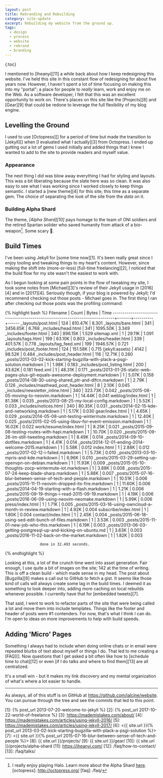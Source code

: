 ```yaml
---
layout: post
title: Rebranding and Rebuilding
category: site-update
excerpt: Rebuilding my website from the ground up.
tags:
  - design
  - process
  - website
  - rebrand
  - branding
---
```


{:toc}

I mentioned to [Iheanyi][11] a while back about how I keep redesigning this website. 
I've held this site in this constant flow of redesigning for about five years now. 
However, I haven't spent a lot of time focusing on making this into my "portal";
a place for people to _really_ learn, work and enjoy me on the Web. As a software
developer, I felt that this was an excellent opportunity to work on. There's
places on this site like the [Projects][8] and [Gear][9] that could be redone to
leverage the full flexibility of my blog engine.

## Levelling the Ground
I used to use [Octopress][] for a period of time but made the transition to
[Jekyll][] when [I evaluated what I actually][3] from Octopress. I ended up
gutting out a lot of gems I used initially and added things that I knew I wanted
to add to the site to provide readers and myself value.

### Appearance
The next thing I did was blow away everything I had for styling and layouts.
This was a bit liberating because the slate here was so clean. It was also easy
to see what I was working since I worked closely to keep things semantic. I
started a [new theme][4] for this site; this time as a separate gem. The choice
of separating the _look_ of the site from the _data_ on it. 

### Building Alpha Shard
The theme, *[Alpha Shard][10]* pays homage to the team of ONI soldiers and the
retired Spartan solider who saved humanity from attack of a bio-weapon[^1]. Some
scary :poop:.

## Build Times
I've been using Jekyll for [some time now][1]. It's been really great since
I enjoy tooling and tweaking things to my heart's content. However, since making
the shift into (more-or-less) [full-time freelancing][2], I noticed that the
build flow for my site wasn't the easiest to work with.

As I begun looking at some pain points in the flow of tweaking my site, I took
some notes from [Michael][3]'s review of their Jekyll usage in [2016][4]
 and in [2017][4]. Seriously though, if your blog is powered by Jekyll; I'd
recommend checking out those posts - Michael goes in. The first thing I ran
after checking out those posts was the profiling command:

{% highlight bash %}
Filename                                                                       | Count |    Bytes |  Time
-------------------------------------------------------------------------------+-------+----------+------
_layouts/post.html                                                             |   124 |  810.47K | 8.301
_layouts/bare.html                                                             |   341 | 3456.65K | 6.768
_includes/head.html                                                            |   341 | 1095.50K | 3.349
_includes/footer.html                                                          |   340 |  896.15K | 1.529
sitemap.xml                                                                    |     1 |   29.11K | 1.091
_layouts/tags.html                                                             |   199 |   63.10K | 0.803
_includes/header.html                                                          |   339 |  401.57K | 0.778
_layouts/tag_feed.xml                                                          |   199 | 1946.57K | 0.721
_includes/post_footer.html                                                     |   124 |  151.58K | 0.715
(jekyll:assets)                                                                |  4142 |   98.52K | 0.484
_includes/post_header.html                                                     |   116 |   12.71K | 0.260
_posts/2013-03-02-kick-starting-bugzilla-with-plack-a-psgi-solution.markdown   |     1 |    1.98K | 0.183
_includes/post_listing.html                                                    |   200 |   43.62K | 0.181
feed.xml                                                                       |     1 |   48.31K | 0.171
_posts/2013-01-26-static-web-pages-plus-git-equals-awesome-deployment.markdown |     1 |    5.07K | 0.158
_posts/2014-08-30-using-shared_ptr-and-dlfcn.markdown                          |     1 |    2.79K | 0.126
_includes/masthead_post_header.html                                            |     8 |    2.10K | 0.045
_includes/newsletter_inline.html                                               |   340 |  323.73K | 0.042
_posts/2015-08-05-moving-to-neovim.markdown                                    |     1 |   14.44K | 0.041
weblog/index.html                                                              |     1 |   81.38K | 0.035
_posts/2013-08-25-my-local-config.markdown                                     |     1 |    5.52K | 0.033
_includes/notices.html                                                         |   340 |   80.35K | 0.031
_posts/2014-02-15-kde-and-networking.markdown                                  |     1 |    5.17K | 0.030
gear/index.html                                                                |     1 |    4.65K | 0.029
_posts/2014-05-08-unit-testing-wintermute.markdown                             |     1 |   12.40K | 0.025
_posts/2015-02-05-using-libuv-for-event-emission.markdown                      |     1 |   16.02K | 0.022
work/resume/index.html                                                         |     1 |    8.25K | 0.021
_posts/2015-09-08-testing-routes-with-hapi.markdown                            |     1 |   10.70K | 0.020
_posts/2015-09-26-im-still-tweeting.markdown                                   |     1 |    8.49K | 0.014
_posts/2014-09-10-dotfiles.markdown                                            |     1 |    4.41K | 0.014
_posts/2014-12-01-ending-2014-welcome-2015.markdown                            |     1 |    5.58K | 0.012
index.html                                                                     |     1 |    2.88K | 0.012
_posts/2017-02-12-i-failed.markdown                                            |     1 |    5.73K | 0.010
_posts/2013-03-10-mpris-and-kde.markdown                                       |     1 |    6.96K | 0.010
_posts/2015-03-29-setting-up-openvpn-on-debian.markdown                        |     1 |   11.93K | 0.009
_posts/2015-05-10-thoughts-zocp-wintermute-iot.markdown                        |     1 |    3.88K | 0.008
_posts/2015-07-24-keep-blade-sharp.markdown                                    |     1 |    5.88K | 0.007
_posts/2015-07-16-blur-between-sense-of-tech-and-people.markdown               |     1 |   10.51K | 0.006
_posts/2015-11-11-neovim-dropped-its-fire.markdown                             |     1 |   11.60K | 0.006
_posts/2014-04-19-starting-with-a-flash.markdown                               |     1 |    1.21K | 0.006
_posts/2015-09-19-things-i-read-2015-09-19.markdown                            |     1 |    4.19K | 0.006
_posts/2016-06-09-using-neovim-neomake.markdown                                |     1 |    5.99K | 0.006
press/index.html                                                               |     1 |    1.71K | 0.005
_posts/2015-03-16-using-owncloud-a-month-in-review.markdown                    |     1 |    4.92K | 0.004
subscribe/index.html                                                           |     1 |    1.80K | 0.004
contact/index.html                                                             |     1 |    2.45K | 0.004
_posts/2015-06-18-using-sed-edit-bunch-of-files.markdown                       |     1 |    3.53K | 0.003
_posts/2015-11-01-new-job-who-this.markdown                                    |     1 |    6.19K | 0.003
_posts/2013-06-03-getting-postgresql-up-and-kicking-on-ubuntu.md               |     1 |    3.63K | 0.003
_posts/2016-11-02-back-on-the-market.markdown                                  |     1 |    1.82K | 0.003

                    done in 32.493 seconds.
{% endhighlight %}

Looking at this, a lot of the crunch time went into asset generation. Fair
enough, I use quite a bit of images on the site; 142 at the time of writing.
This is off a clean build - which made sense in my head. The post about
[Bugzilla][6] makes a call out to GitHub to fetch a gist. It seems like those
kind of calls will always create some lag in the build times. I deemed it as
something to look deeper into, adding more caching on local rebuilds whenever
possible. I currently have that for [embedded tweets][7].

That said, I went to work to refactor parts of the site that were being called
a lot and move them into include templates. Things like the footer and header of
posts were #1 contenders. For now, that's what I think I can do. I'm open to
ideas on more improvements to help with build speeds.

## Adding 'Micro' Pages

Something I always had to include when doing online chats or in email were
repeated blurbs of text about myself or things I do. That led to me creating
a [FAQ][]. Now questions that I get asked a bit often like how to [schedule time
to chat][12] or even [if I do talks and where to find them][13] are all centralized.

It's a small win - but it makes my link discovery and my mental organization of
what's where a lot easier to handle.

---

As always, all of this stuff is on GitHub at
<https://github.com/jalcine/website>. You can pursue through the tree and see 
the commits that led to this point.


[1]: {% post_url 2013-07-20-welcome-to-jekyll %}
[2]: {% post_url 2017-10-22-world-of-freelance %}
[3]: https://mademistakes.com/about/
[4]: https://mademistakes.com/articles/using-jekyll-2016/
[5]: https://mademistakes.com/articles/using-jekyll-2017/
[6]: <{{ site.url }}{% post_url 2013-03-02-kick-starting-bugzilla-with-plack-a-psgi-solution %}>
[7]: <{{ site.url }}{% post_url 2015-07-16-blur-between-sense-of-tech-and-people %}>
[8]: {{ site.url }}/projects/
[9]: {{ site.url }}/gear/
[10]: {{ site.url }}/projects/alpha-shard
[11]: https://iheanyi.com/
[12]: /faq/how-to-contact/
[13]: /faq/talks/
[^1]: I really enjoy playing Halo. Learn more about the Alpha Shard [here](https://www.halopedia.org/Alpha_Shard).
[octopress]: http://octopress.org/
[faq]: /faq/
